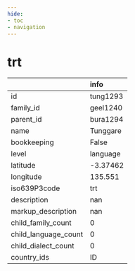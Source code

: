 ```yaml
---
hide:
- toc
- navigation
---
```

# trt
|                      | info     |
|:---------------------|:---------|
| id                   | tung1293 |
| family_id            | geel1240 |
| parent_id            | bura1294 |
| name                 | Tunggare |
| bookkeeping          | False    |
| level                | language |
| latitude             | -3.37462 |
| longitude            | 135.551  |
| iso639P3code         | trt      |
| description          | nan      |
| markup_description   | nan      |
| child_family_count   | 0        |
| child_language_count | 0        |
| child_dialect_count  | 0        |
| country_ids          | ID       |